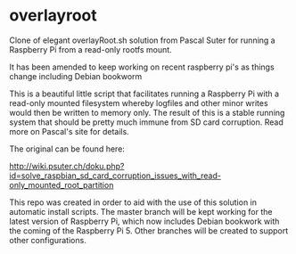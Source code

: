# overlayroot
Clone of elegant overlayRoot.sh solution from Pascal Suter for running a Raspberry Pi from a read-only rootfs mount.

It has been amended to keep working on recent raspberry pi's as things change including Debian bookworm

This is a beautiful little script that facilitates running a Raspberry Pi with a read-only mounted filesystem whereby logfiles and other minor writes would then be written to memory only. The result of this is a stable running system that should be pretty much immune from SD card corruption. Read more on Pascal's site for details.

The original can be found here:

http://wiki.psuter.ch/doku.php?id=solve_raspbian_sd_card_corruption_issues_with_read-only_mounted_root_partition

This repo was created in order to aid with the use of this solution in automatic install scripts. The master branch will be kept working for the latest version of Raspberry Pi, which now includes Debian bookwork with the coming of the Raspberry Pi 5. Other branches will be created to support other configurations.
